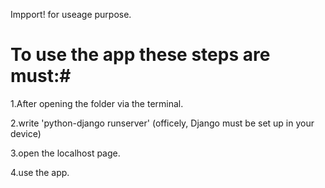 Impport! for useage purpose.

# To use the app these steps are must:#

1.After opening the folder via the terminal.

2.write 'python-django runserver' (officely, Django must be set up in your device)

3.open the localhost page.

4.use the app.

